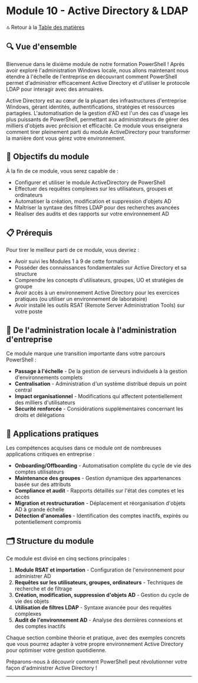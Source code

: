 # Module 10 - Active Directory & LDAP

🔝 Retour à la [Table des matières](/SOMMAIRE.md)

## 🔍 Vue d'ensemble

Bienvenue dans le dixième module de notre formation PowerShell ! Après avoir exploré l'administration Windows locale, nous allons maintenant nous étendre à l'échelle de l'entreprise en découvrant comment PowerShell permet d'administrer efficacement Active Directory et d'utiliser le protocole LDAP pour interagir avec des annuaires.

Active Directory est au cœur de la plupart des infrastructures d'entreprise Windows, gérant identités, authentifications, stratégies et ressources partagées. L'automatisation de la gestion d'AD est l'un des cas d'usage les plus puissants de PowerShell, permettant aux administrateurs de gérer des milliers d'objets avec précision et efficacité. Ce module vous enseignera comment tirer pleinement parti du module ActiveDirectory pour transformer la manière dont vous gérez votre environnement.

## 🎯 Objectifs du module

À la fin de ce module, vous serez capable de :

- Configurer et utiliser le module ActiveDirectory de PowerShell
- Effectuer des requêtes complexes sur les utilisateurs, groupes et ordinateurs
- Automatiser la création, modification et suppression d'objets AD
- Maîtriser la syntaxe des filtres LDAP pour des recherches avancées
- Réaliser des audits et des rapports sur votre environnement AD

## 📋 Prérequis

Pour tirer le meilleur parti de ce module, vous devriez :

- Avoir suivi les Modules 1 à 9 de cette formation
- Posséder des connaissances fondamentales sur Active Directory et sa structure
- Comprendre les concepts d'utilisateurs, groupes, UO et stratégies de groupe
- Avoir accès à un environnement Active Directory pour les exercices pratiques (ou utiliser un environnement de laboratoire)
- Avoir installé les outils RSAT (Remote Server Administration Tools) sur votre poste

## 🏢 De l'administration locale à l'administration d'entreprise

Ce module marque une transition importante dans votre parcours PowerShell :

- **Passage à l'échelle** - De la gestion de serveurs individuels à la gestion d'environnements complets
- **Centralisation** - Administration d'un système distribué depuis un point central
- **Impact organisationnel** - Modifications qui affectent potentiellement des milliers d'utilisateurs
- **Sécurité renforcée** - Considérations supplémentaires concernant les droits et délégations

## 💼 Applications pratiques

Les compétences acquises dans ce module ont de nombreuses applications critiques en entreprise :

- **Onboarding/Offboarding** - Automatisation complète du cycle de vie des comptes utilisateurs
- **Maintenance des groupes** - Gestion dynamique des appartenances basée sur des attributs
- **Compliance et audit** - Rapports détaillés sur l'état des comptes et les accès
- **Migration et restructuration** - Déplacement et réorganisation d'objets AD à grande échelle
- **Détection d'anomalies** - Identification des comptes inactifs, expirés ou potentiellement compromis

## 🗂️ Structure du module

Ce module est divisé en cinq sections principales :

1. **Module RSAT et importation** - Configuration de l'environnement pour administrer AD
2. **Requêtes sur les utilisateurs, groupes, ordinateurs** - Techniques de recherche et de filtrage
3. **Création, modification, suppression d'objets AD** - Gestion du cycle de vie des objets
4. **Utilisation de filtres LDAP** - Syntaxe avancée pour des requêtes complexes
5. **Audit de l'environnement AD** - Analyse des dernières connexions et des comptes inactifs

Chaque section combine théorie et pratique, avec des exemples concrets que vous pourrez adapter à votre propre environnement Active Directory pour optimiser votre gestion quotidienne.

Préparons-nous à découvrir comment PowerShell peut révolutionner votre façon d'administrer Active Directory !

---
